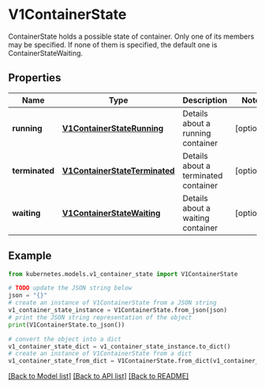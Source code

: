 # V1ContainerState

ContainerState holds a possible state of container. Only one of its members may be specified. If none of them is specified, the default one is ContainerStateWaiting.

## Properties

Name | Type | Description | Notes
------------ | ------------- | ------------- | -------------
**running** | [**V1ContainerStateRunning**](V1ContainerStateRunning.md) | Details about a running container | [optional] 
**terminated** | [**V1ContainerStateTerminated**](V1ContainerStateTerminated.md) | Details about a terminated container | [optional] 
**waiting** | [**V1ContainerStateWaiting**](V1ContainerStateWaiting.md) | Details about a waiting container | [optional] 

## Example

```python
from kubernetes.models.v1_container_state import V1ContainerState

# TODO update the JSON string below
json = "{}"
# create an instance of V1ContainerState from a JSON string
v1_container_state_instance = V1ContainerState.from_json(json)
# print the JSON string representation of the object
print(V1ContainerState.to_json())

# convert the object into a dict
v1_container_state_dict = v1_container_state_instance.to_dict()
# create an instance of V1ContainerState from a dict
v1_container_state_from_dict = V1ContainerState.from_dict(v1_container_state_dict)
```
[[Back to Model list]](../README.md#documentation-for-models) [[Back to API list]](../README.md#documentation-for-api-endpoints) [[Back to README]](../README.md)


